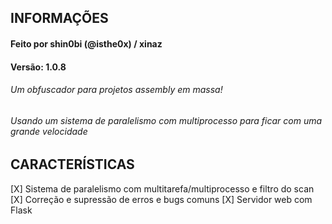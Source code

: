 ## INFORMAÇÕES
#### Feito por shin0bi (@isthe0x) / xinaz
#### Versão: 1.0.8
###### Um obfuscador para projetos assembly em massa!
###### Usando um sistema de paralelismo com multiprocesso para ficar com uma grande velocidade

## CARACTERÍSTICAS
[X]  Sistema de paralelismo com multitarefa/multiprocesso e filtro do scan
[X]  Correção e supressão de erros e bugs comuns
[X]  Servidor web com Flask
